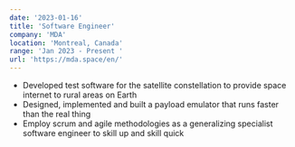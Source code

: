 ```yaml
---
date: '2023-01-16'
title: 'Software Engineer'
company: 'MDA'
location: 'Montreal, Canada'
range: 'Jan 2023 - Present '
url: 'https://mda.space/en/'
---
```


- Developed test software for the satellite constellation to provide space internet to rural areas on Earth
- Designed, implemented and built a payload emulator that runs faster than the real thing
- Employ scrum and agile methodologies as a generalizing specialist software engineer to skill up and skill quick
